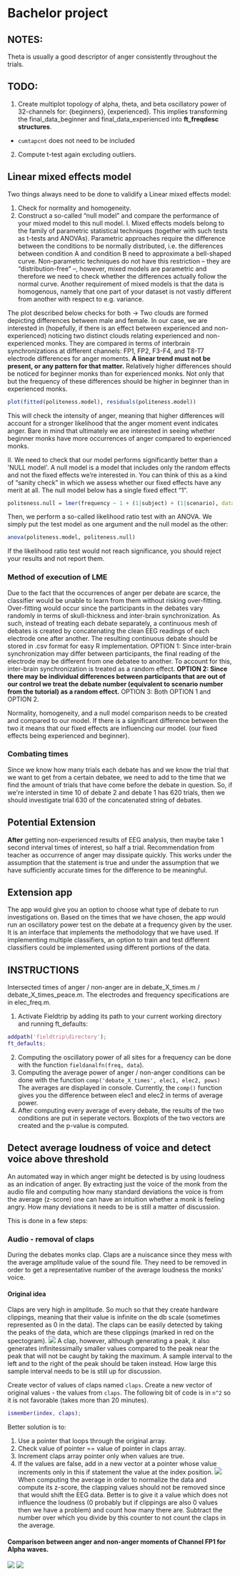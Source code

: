# Bachelor project 

## NOTES:
Theta is usually a good descriptor of anger consistently throughout the trials.

## TODO:
1. Create multiplot topology of alpha, theta, and beta oscillatory power 
of 32-channels for: {beginners}, {experienced}. This implies 
transforming the final_data_beginner and final_data_experienced into 
**ft_freqdesc structures**.
- `cumtapcnt` does not need to be included
2. Compute t-test again excluding outliers.

## Linear mixed effects model
Two things always need to be done to validify a Linear mixed effects model:
1. Check for normality and homogeneity.
2. Construct a so-called “null model” and compare the performance of your mixed model to this null model.
I. Mixed effects models belong to the family of parametric statistical techniques (together with such tests as t-tests and
ANOVAs). Parametric approaches require the difference between the conditions
to be normally distributed, i.e. the differences between condition A and condition
B need to approximate a bell-shaped curve. Non-parametric techniques do not
have this restriction – they are “distribution-free” –, however, mixed models are
parametric and therefore we need to check whether the differences actually follow
the normal curve. Another requirement of mixed models is that the data is
homogenous, namely that one part of your dataset is not vastly different from
another with respect to e.g. variance.

The plot described below checks for both -> Two clouds are formed depicting differences between male and female.
In our case, we are interested in (hopefully, if there is an effect between experienced and non-experienced) noticing two distinct clouds relating experienced and non-experienced monks.
They are compared in terms of interbrain synchronizations at different channels: FP1, FP2, F3-F4, and T8-T7 electrode differences for anger moments. **A linear trend must not be present, or any pattern for that matter.** Relatively higher differences should be noticed for beginner monks than for experienced monks. Not only that but the frequency of these differences should be higher in beginner than in experienced monks.
```R
plot(fitted(politeness.model), residuals(politeness.model))
```
This will check the intensity of anger, meaning that higher differences will account for a stronger likelihood that
the anger moment event indicates anger. Bare in mind that ultimately we are interested in seeing whether beginner monks
have more occurrences of anger compared to experienced monks. 

II. We need to check that our model performs significantly better than a 'NULL model'.
A null model is a model that includes only the random effects and not the fixed effects we’re
interested in. You can think of this as a kind of “sanity check” in which we assess
whether our fixed effects have any merit at all. The null model below has a single
fixed effect “1”.
```R
politeness.null = lmer(frequency ~ 1 + (1|subject) + (1|scenario), data=politeness)
```
Then, we perform a so-called likelihood ratio test with an ANOVA.
We simply put the test model as one argument and the null model as
the other:



```R
anova(politeness.model, politeness.null)
```
If the likelihood ratio test would not reach significance, you should reject your
results and not report them.

### Method of execution of LME
Due to the fact that the occurrences of anger per debate are scarce, the classifier would be unable to learn from them without risking over-fitting. Over-fitting would occur since the participants in the debates vary randomly in terms of skull-thickness and inter-brain synchronization. As such, instead of treating each debate separately, a continuous mesh of debates is created by concatenating the clean EEG readings of each electrode one after another. The resulting continuous debate should be stored in .csv format for easy R implementation.
OPTION 1: Since inter-brain synchronization may differ between participants, the final reading of the electrode may be different from one debatee to another. To account for this, inter-brain synchronization is treated as a random effect.
**OPTION 2: Since there may be individual differences between participants that are out of our control we treat the debate number (equivalent to scenario number from the tutorial) as a random effect.**
OPTION 3: Both OPTION 1 and OPTION 2.

Normality, homogeneity, and a null model comparison needs to be created and compared to our model. If there is a significant difference between the two it means that our fixed effects are influencing our model. (our fixed effects being experienced and beginner).

### Combating times
Since we know how many trials each debate has and we know the trial that we want to get from a certain debatee, we need to add to the time that we find the amount of trials that have come before the debate in question. So, if we're intersted in time 10 of debate 2 and debate 1 has 620 trials, then we should investigate trial 630 of the concatenated string of debates.

## Potential Extension
**After** getting non-experienced results of EEG analysis, then maybe take 1 second interval times of interest, so half a trial. Recommendation from teacher as occurrence of anger may dissipate quickly. This works under the assumption that the statement is true and under the assumption that we have sufficiently accurate times for the difference to be meaningful. 

## Extension app
The app would give you an option to choose what type of debate to run investigations on. Based on the times that we have chosen, the app would run an oscillatory power test on the debate at a frequency given by the user. It is an interface that implements the methodology that we have used. If implementing multiple classifiers, an option to train and test different classifiers could be implemented using different portions of the data.

## INSTRUCTIONS

Intersected times of anger / non-anger are in debate_X_times.m / debate_X_times_peace.m. The electrodes and frequency specifications are in elec_freq.m.

1. Activate Fieldtrip by adding its path to your current working directory and running ft_defaults:
```Matlab
addpath('fieldtrip\directory');
ft_defaults;
```
2. Computing the oscillatory power of all sites for a frequency can be done with the function `fieldanalfn(freq, data`).
3. Computing the average power of anger / non-anger conditions can be done with the function `comp('debate_X_times', elec1, elec2, pows)`
The averages are displayed in console. Currently, the `comp()` function gives you the difference between elec1 and elec2 in terms of average power.
4. After computing every average of every debate, the results of the two conditions are put in seperate vectors. Boxplots of the two vectors are created and the p-value is computed.

## Detect average loudness of voice and detect voice above threshold
An automated way in which anger might be detected is by using loudness as an indication of anger. By extracting just the voice of the monk from the audio file and computing how many standard deviations the voice is from the average (z-score) one can have an intuition whether a monk is feeling angry. How many deviations it needs to be is still a matter of discussion.

This is done in a few steps:
### Audio - removal of claps
During the debates monks clap. Claps are a nuiscance since they mess with the average amplitude value of the sound file. They need to be removed in order to get a representative number of the average loudness the monks' voice.
#### Original idea
Claps are very high in amplitude. So much so that they create hardware clippings, meaning that their value is infinite on the db scale (sometimes represented as 0 in the data). The claps can be easily detected by taking the peaks of the data, which are these clippings (marked in red on the spectogram).
![](clippings.png)
A clap, however, although generating a peak, it also generates infinitessimally smaller values compared to the peak near the peak that will not be caught by taking the maximum. A sample interval to the left and to the right of the peak should be taken instead. How large this sample interval needs to be is still up for discussion.

Create vector of values of claps named `claps`.
Create a new vector of original values - the values from `claps`.
The following bit of code is in `n^2` so it is not favorable (takes more than 20 minutes).
```matlab
ismember(index, claps);
```
Better solution is to:
1. Use a pointer that loops through the original array.
2. Check value of pointer == value of pointer in claps array.
3. Increment claps array pointer only when values are true.
4. If the values are false, add in a new vector at a pointer whose value increments only in this if statement the value at the index position.
![](clap_intervals.png)
When computing the average in order to normalize the data and compute its z-score, the clapping values should not be removed since that would shift the EEG data. Better is to give it a value which does not influence the loudness (0 probably but if clippings are also 0 values then we have a problem) and count how many there are. Subtract the number over which you divide by this counter to not count the claps in the average.

#### Comparison between anger and non-anger moments of Channel FP1 for Alpha waves.
![](fp1anger.png)
![](fp1nonanger.png)
